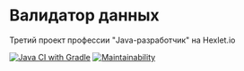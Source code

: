 # Валидатор данных
Третий проект профессии "Java-разработчик" на Hexlet.io

[![Java CI with Gradle](https://github.com/0x8251ae8c/java-project-78/actions/workflows/project.yml/badge.svg)](https://github.com/0x8251ae8c/java-project-78/actions/workflows/project.yml)
[![Maintainability](https://api.codeclimate.com/v1/badges/dc633953ab5aacf46c1a/maintainability)](https://codeclimate.com/github/0x8251ae8c/java-project-78/maintainability)
